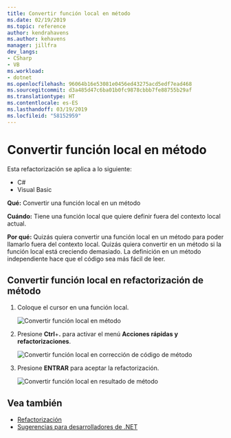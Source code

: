 ```yaml
---
title: Convertir función local en método
ms.date: 02/19/2019
ms.topic: reference
author: kendrahavens
ms.author: kehavens
manager: jillfra
dev_langs:
- CSharp
- VB
ms.workload:
- dotnet
ms.openlocfilehash: 96064b16e53081e0456ed43275acd5edf7ead468
ms.sourcegitcommit: d3a485d47c6ba01b0fc9878cbbb7fe88755b29af
ms.translationtype: HT
ms.contentlocale: es-ES
ms.lasthandoff: 03/19/2019
ms.locfileid: "58152959"
---
```

# <a name="convert-local-function-to-method"></a>Convertir función local en método

Esta refactorización se aplica a lo siguiente:

- C#
- Visual Basic

**Qué:** Convertir una función local en un método

**Cuándo:** Tiene una función local que quiere definir fuera del contexto local actual.

**Por qué:** Quizás quiera convertir una función local en un método para poder llamarlo fuera del contexto local. Quizás quiera convertir en un método si la función local está creciendo demasiado. La definición en un método independiente hace que el código sea más fácil de leer.

## <a name="convert-local-function-to-method-refactoring"></a>Convertir función local en refactorización de método

1. Coloque el cursor en una función local.

    ![Convertir función local en método](media/convert-local-function-to-method.png)

2. Presione **Ctrl**+**.** para activar el menú **Acciones rápidas y refactorizaciones**.

    ![Convertir función local en corrección de código de método](media/convert-local-function-to-method-codefix.png)

2. Presione **ENTRAR** para aceptar la refactorización.

    ![Convertir función local en resultado de método](media/convert-local-function-to-method-result.png)

## <a name="see-also"></a>Vea también

- [Refactorización](../refactoring-in-visual-studio.md)
- [Sugerencias para desarrolladores de .NET](../../ide/visual-studio-2017-for-dotnet-developers.md)
